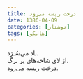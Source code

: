 ```yaml
---
title: درخت ریسه می‌رود
date: 1386-04-09
categories: [نوشتار]
tags: [هایکو]
---
```


باد می‌سُـرَد.  
از لای شاخه‌های پر برگ،  
درخت ریسه می‌رود.
